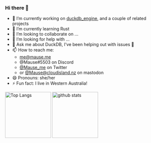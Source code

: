 ### Hi there 👋

- 🔭 I’m currently working on [duckdb_engine](https://github.com/Mause/duckdb_engine), and a couple of related projects
- 🌱 I’m currently learning Rust
- 👯 I’m looking to collaborate on ...
- 🤔 I’m looking for help with ...
- 💬 Ask me about DuckDB, I've been helping out with issues 🙂
- 📫 How to reach me:
  - me@mause.me
  - @Mause#5503 on Discord
  - [@Mause_me](https://twitter.com/mause_me) on Twitter
  - or [@Mause@cloudisland.nz](https://cloudisland.nz/web/accounts/11981) on mastodon
- 😄 Pronouns: she/her
- ⚡ Fun fact: I live in Western Australia!

<p align="left"> 
  <img alt="Top Langs" height="150px" src="https://github-readme-stats.vercel.app/api/top-langs/?username=Mause&layout=compact&show_icons=true&theme=onedark&count_private=true" />
  <img alt="github stats" height="150px" src="https://github-readme-stats.vercel.app/api?username=Mause&theme=onedark&show_icons=true&count_private=true" />
</p>
